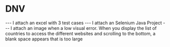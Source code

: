 # DNV

*-*-*-*
I attach an excel with 3 test cases
*-*-*-*
I attach an Selenium Java Project
*-*-*-*
I attach an image when a low visual error. When you display the list of countries to access the different websites and scrolling to the bottom, a blank space appears that is too large


